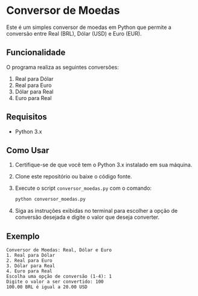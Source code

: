 # Conversor de Moedas

Este é um simples conversor de moedas em Python que permite a conversão entre Real (BRL), Dólar (USD) e Euro (EUR). 

## Funcionalidade

O programa realiza as seguintes conversões:
1. Real para Dólar
2. Real para Euro
3. Dólar para Real
4. Euro para Real

## Requisitos

- Python 3.x

## Como Usar

1. Certifique-se de que você tem o Python 3.x instalado em sua máquina.
2. Clone este repositório ou baixe o código fonte.
3. Execute o script `conversor_moedas.py` com o comando:

    ```bash
    python conversor_moedas.py
    ```

4. Siga as instruções exibidas no terminal para escolher a opção de conversão desejada e digite o valor que deseja converter.

## Exemplo

```plaintext
Conversor de Moedas: Real, Dólar e Euro
1. Real para Dólar
2. Real para Euro
3. Dólar para Real
4. Euro para Real
Escolha uma opção de conversão (1-4): 1
Digite o valor a ser convertido: 100
100.00 BRL é igual a 20.00 USD
